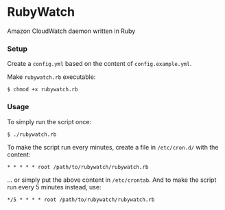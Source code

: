 # RubyWatch

Amazon CloudWatch daemon written in Ruby

### Setup

Create a `config.yml` based on the content of `config.example.yml`.

Make `rubywatch.rb` executable:

    $ chmod +x rubywatch.rb

### Usage

To simply run the script once:

    $ ./rubywatch.rb

To make the script run every minutes, create a file in `/etc/cron.d/` with the content:

    * * * * * root /path/to/rubywatch/rubywatch.rb

... or simply put the above content in `/etc/crontab`. And to make the script run every 5 minutes instead, use:

    */5 * * * * root /path/to/rubywatch/rubywatch.rb
